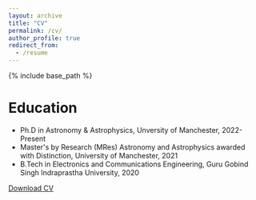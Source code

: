 ```yaml
---
layout: archive
title: "CV"
permalink: /cv/
author_profile: true
redirect_from:
  - /resume
---
```


{% include base_path %}

Education
======
* Ph.D in Astronomy & Astrophysics, Unversity of Manchester, 2022-Present
* Master's by Research (MRes) Astronomy and Astrophysics awarded with Distinction, University of Manchester, 2021
* B.Tech in Electronics and Communications Engineering, Guru Gobind Singh Indraprastha University, 2020

[Download CV](/files/DM_CV.pdf)